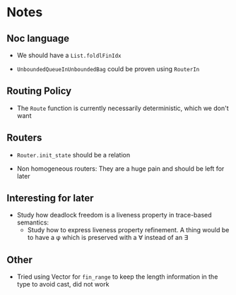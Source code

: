 # Notes

## Noc language

- We should have a `List.foldlFinIdx`

- `UnboundedQueueInUnboundedBag` could be proven using `RouterIn`

## Routing Policy

- The `Route` function is currently necessarily deterministic, which we don't
  want

## Routers

- `Router.init_state` should be a relation

- Non homogeneous routers: They are a huge pain and should be left for later

## Interesting for later

- Study how deadlock freedom is a liveness property in trace-based semantics:
  + Study how to express liveness property refinement. A thing would be to have
    a φ which is preserved with a ∀ instead of an ∃

## Other

- Tried using Vector for `fin_range` to keep the length information in the type
  to avoid cast, did not work
